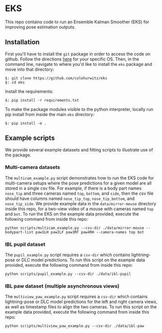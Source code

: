 # EKS
This repo contains code to run an Ensemble Kalman Smoother (EKS) for improving pose estimation outputs. 

## Installation

First you'll have to install the `git` package in order to access the code on github. 
Follow the directions [here](https://git-scm.com/book/en/v2/Getting-Started-Installing-Git) 
for your specific OS.
Then, in the command line, navigate to where you'd like to install the `eks` package and move 
into that directory:
```
$: git clone https://github.com/colehurwitz/eks
$: cd eks
```

Install the requirements:
```
$: pip install -r requirements.txt 
```

To make the package modules visible to the python interpreter, locally run pip 
install from inside the main `eks` directory:

```
$: pip install -e .
```

## Example scripts

We provide several example datasets and fitting scripts to illustrate use of the package.

### Multi-camera datasets
The `multicam_example.py` script demonstrates how to run the EKS code for multi-camera
setups where the pose predictions for a given model are all stored in a single csv file. 
For example, if there is a body part names `nose_tip` and three cameras named 
`top`, `bottom`, and `side`, then the csv file should have columns named
`nose_tip_top`, `nose_tip_bottom`, and `nose_tip_side`.
We provide example data in the `data/mirror-mouse` directory inside this repo, 
for a two-view video of a mouse with cameras named `top` and `bot`. 
To run the EKS on the example data provided, execute the following command from inside this repo:

```console 
python scripts/multicam_example.py --csv-dir ./data/mirror-mouse --bodypart-list paw1LH paw2LF paw3RF paw4RH --camera-names top bot
```

### IBL pupil dataset
The `pupil_example.py` script requires a `csv-dir` which contains lightning-pose or DLC 
model predictions. 
To run this script on the example data provided, execute the following command from inside this repo:

```console 
python scripts/pupil_example.py --csv-dir ./data/ibl-pupil
```

### IBL paw dataset (multiple asynchronous views)
The `multiview_paw_example.py` script requires a `csv-dir` which contains lightning-pose 
or DLC model predictions for the left and right camera views, as well as timestamp files to align 
the two cameras. 
To run this script on the example data provided, execute the following command from inside this repo:

```console 
python scripts/multiview_paw_example.py --csv-dir ./data/ibl-paw
```
